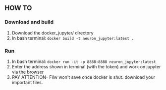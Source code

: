 
## HOW TO

### Download and build
1. Download the docker_jupyter/ directory 
2. In bash terminal: `docker build -t neuron_jupyter:latest .`

### Run
1. In bash terminal: `docker run -it -p 8888:8888 neuron_jupyter:latest`
2. Enter the address shown in terminal (with the token) and work on jupyter via the browser
3. PAY ATTENTION- Filw won't save once docker is shut. download your important files.

